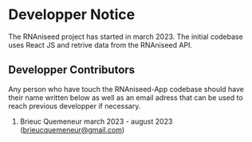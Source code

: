 # Developper Notice

The RNAniseed project has started in march 2023. The initial codebase uses React JS and 
retrive data from the RNAniseed API.

## 




## Developper Contributors

Any person who have touch the RNAniseed-App codebase should have their name 
written below as well as an email adress that can be used to reach 
previous developper if necessary.

1. Brieuc Quemeneur
   march 2023 - august 2023
   (brieucquemeneur@gmail.com)